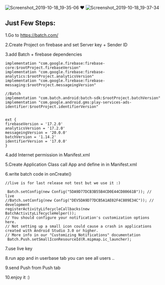 ![Screenshot_2019-10-18_19-35-06](https://user-images.githubusercontent.com/26750131/67109931-7507f400-f1de-11e9-8f77-98b1c17f53df.png)  :heart:  ![Screenshot_2019-10-18_19-37-34](https://user-images.githubusercontent.com/26750131/67110090-cca65f80-f1de-11e9-9206-86a6ddde078f.png)


## Just Few Steps:

1.Go to https://batch.com/

2.Create Project on firebase and set Server key + Sender ID

3.add Batch + firebase dependencies 

    implementation "com.google.firebase:firebase-core:$rootProject.firebaseVersion"
    implementation "com.google.firebase:firebase-analytics:$rootProject.analyticsVersion"
    implementation "com.google.firebase:firebase-messaging:$rootProject.messageingVersion"

    //Batch
    implementation "com.batch.android:batch-sdk:$rootProject.batchVersion"
    implementation "com.google.android.gms:play-services-ads-identifier:$rootProject.identifierVersion"
    
    
    ext {
    firebaseVersion = '17.2.0'
    analyticsVersion = '17.2.0'
    messageingVersion = '20.0.0'
    batchVersion = '1.14.2'
    identifierVersion = '17.0.0'
    }

4.add Internet permission in Manifest.xml

5.Create Application Class call App and define in in Manifest.xml


6.write batch code in onCreate()


    //live is for last release not test but we use it :)

     Batch.setConfig(new Config("5DA9D77DCB3B55B4CD0E44CD80661B")); // live
    //Batch.setConfig(new Config("DEV5DA9D77DCB5A1AE02F4C809E34C")); // development
    registerActivityLifecycleCallbacks(new BatchActivityLifecycleHelper());
    // You should configure your notification's customization options here.
    // Not setting up a small icon could cause a crash in applications created with Android Studio 3.0 or higher.
    // More info in our "Customizing Notifications" documentation
     Batch.Push.setSmallIconResourceId(R.mipmap.ic_launcher);

7.use live key 

8.run app and in userbase tab you can see all users ..

9.send Push from Push tab

10.enjoy it :)
